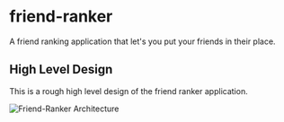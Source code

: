 # friend-ranker
A friend ranking application that let's you put your friends in their place.

## High Level Design
This is a rough high level design of the friend ranker application.

![Friend-Ranker Architecture](https://user-images.githubusercontent.com/61554248/141692748-f48877ed-b6a6-49ad-867d-7b77549b4b7d.png)
